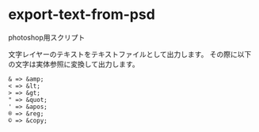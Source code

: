 # export-text-from-psd

photoshop用スクリプト

文字レイヤーのテキストをテキストファイルとして出力します。
その際に以下の文字は実体参照に変換して出力します。

```
& => &amp;
< => &lt;
> => &gt;
" => &quot;
' => &apos;
® => &reg;
© => &copy;
```
